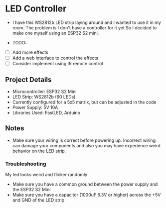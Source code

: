 # LED Controller

-   I have this WS2812b LED strip laying around and I wanted to use it in my room. The problem is I don't have a controller for it yet
    So I decided to make one myself using an ESP32 S2 mini.

-   TODO:
-   [ ] Add more effects
-   [ ] Add a web interface to control the effects
-   [ ] Consider implement using IR remote control

## Project Details

-   Microcontroller: ESP32 S2 Mini
-   LED Strip: WS2812b (60 LEDs)
-   Currently configured for a 5x5 matrix, but can be adjusted in the code
-   Power Supply: 5V 10A
-   Libraries Used: FastLED, Arduino

## Notes

-   Make sure your wiring is correct before powering up. Incorrect wiring can damage your components and also you may have experience weird behavior on the LED strip.

### Troubleshooting

My led looks weird and flicker randomly

-   Make sure you have a common ground between the power supply and the ESP32 S2 Mini
-   Make sure you have a capacitor (1000uF 6.3V or higher) across the +5V and GND of the LED strip
